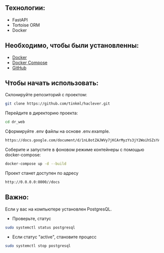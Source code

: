 ## Технологии:
- FastAPI
- Tortoise ORM
- Docker

## Необходимо, чтобы были установленны:
- <a href="https://www.docker.com/get-started">Docker</a>
- <a href="https://docs.docker.com/compose/install/">Docker Compose</a>
- <a href="https://github.com/">GitHub</a>

## Чтобы начать использовать:
Склонируйте репозиторий с проектом:
```sh
git clone https://github.com/tinkml/haclever.git
```

Перейдите в директорию проекта:
```sh
cd dr_web
```

Сформируйте .env файлы на основе .env.example.
```sh
https://docs.google.com/document/d/1nL8otZAJWVy7jKCArMyzYs3jY2WoihSZsYANLbNtbA0/edit?usp=sharing
```

Соберите и запустите в фоновом режиме контейнеры с помощью docker-compose:
```sh
docker-compose up -d --build
```

Проект станет доступен по адресу 
```sh
http://0.0.0.0:8000//docs
```

## Важно:
Если у вас на компьютере установлен PostgresQL.
- Проверьте, статус
```sh
sudo systemctl status postgresql
```
- Если статус "active", становите процесс
```sh
sudo systemctl stop postgresql
```
